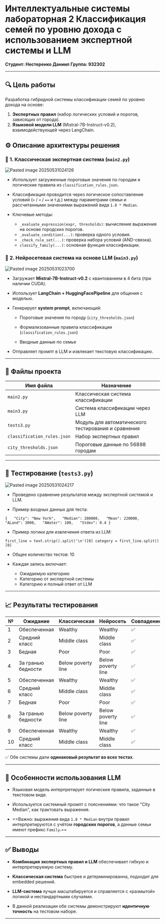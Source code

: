# Интеллектуальные системы лабораторная 2 Классификация семей по уровню дохода с использованием экспертной системы и LLM


**Студент: Нестеренко Даниил**
**Группа: 932302**

---
## 🔍 **Цель работы**

Разработка гибридной системы классификации семей по уровню дохода на основе:

1. **Экспертных правил** (набор логических условий и порогов, зависящих от города).
2. **Языковой модели LLM** (Mistral-7B-Instruct-v0.2), взаимодействующей через LangChain.

## ⚙️ **Описание архитектуры решения**


### 🔹 **1. Классическая экспертная система (`main2.py`)**

![Pasted image 20250531024126](https://github.com/user-attachments/assets/02f87c9b-a155-47a4-bf6f-72d70e310d46)


- Использует загруженные пороговые значения по городам и логические правила из `classification_rules.json`.
    
- Классификация проводится через логическое сопоставление условий (`>` / `<` / `==` и т.д.) между параметрами семьи и рассчитанными значениями выражений вида `1.8 * Median`.
    
- Ключевые методы:
    
    - `_evaluate_expression(expr, thresholds)`: вычисление выражения на основе городских порогов.
    - `_evaluate_condition(...)`: проверка одного условия.
    - `_check_rule_set(...)`: проверка набора условий (AND-связка).
    - `classify_family(...)`: основная функция классификации.

### 🔹 **2. Нейросетевая система на основе LLM (`main3.py`)**

![Pasted image 20250531023700](https://github.com/user-attachments/assets/0ea7b58b-bd09-4ae3-8f08-c2067b281ad8)


- Загружает **Mistral-7B-Instruct-v0.2** с квантованием в 4 бита (при наличии CUDA).
    
- Использует **LangChain + HuggingFacePipeline** для общения с моделью.
    
- Генерирует **system prompt**, включающий:
    
    - Пороговые значения по городу (`city_thresholds.json`)
        
    - Формализованные правила классификации (`classification_rules.json`)
        
    - Вводные данные по семье
        
- Отправляет промпт в LLM и извлекает текстовую классификацию.

---

## 📁 **Файлы проекта**

|Имя файла|Назначение|
|---|---|
|`main2.py`|Классическая система классификации|
|`main3.py`|Система классификации через LLM|
|`tests3.py`|Модуль для автоматического тестирования и сравнения|
|`classification_rules.json`|Набор экспертных правил|
|`city_thresholds.json`|Пороговые данные по 56898 городам|

---

## 🧪 **Тестирование (`tests3.py`)**

![Pasted image 20250531024217](https://github.com/user-attachments/assets/029e7be9-10fe-4444-bd81-64bd390d1268)


- Проведено сравнение результатов между экспертной системой и LLM.
    
- Пример входных данных для теста:

`{   "City": "New York",   "Median": 200000,   "Mean": 220000,   "ALand": 3000,   "AWater": 100,   "Stdev": 0.4 }`

- Пример логики для извлечения ответа из LLM:

`first_line = text.strip().split('\n')[0] category = first_line.split()[0]`

- Общее количество тестов: 10
    
- Каждая запись включает:
    - Ожидаемую категорию
    - Категорию от экспертной системы
    - Категорию и полный ответ от LLM


---

## 📈 **Результаты тестирования**

| №   | Ожидание           | Классическая       | Нейросеть          | Совпадение |
| --- | ------------------ | ------------------ | ------------------ | ---------- |
| 1   | Обеспеченная       | Wealthy            | Wealthy            | ✅          |
| 2   | Средний класс      | Middle class       | Middle class       | ✅          |
| 3   | Бедная             | Poor               | Poor               | ✅          |
| 4   | За гранью бедности | Below poverty line | Below poverty line | ✅          |
| 5   | Обеспеченная       | Wealthy            | Wealthy            | ✅          |
| 6   | Средний класс      | Middle class       | Middle class       | ✅          |
| 7   | Бедная             | Poor               | Poor               | ✅          |
| 8   | За гранью бедности | Below poverty line | Below poverty line | ✅          |
| 9   | Обеспеченная       | Wealthy            | Wealthy            | ✅          |
| 10  | Средний класс      | Middle class       | Middle class       | ✅          |

✅ Обе системы дали **одинаковый результат во всех тестах**.

---

## 🧠 **Особенности использования LLM**

- Языковая модель интерпретирует логические правила, заданные в текстовом виде.
    
- Используется системный промпт с пояснениями: что такое "City Median", как трактовать выражения.
    
- ==Важно: выражения вида `1.8 * Median` внутри правил интерпретируются с учётом **городских порогов**, а данные семьи имеют префикс `Family`.==

---

## ✅ **Выводы**

- **Комбинация экспертных правил и LLM** обеспечивает гибкую и интерпретируемую систему.
    
- **Классическая система** быстрее и детерминированна, подходит для embedded решений.
    
- **LLM-система** лучше масштабируется и справляется с «размытой» логикой и нестандартными случаями.
    
- В данной реализации обе системы демонстрируют **идентичную точность** на тестовом наборе.
    

---
